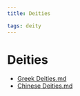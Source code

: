 ```yaml
---
title: Deities

tags: deity
---
```


# Deities
- [Greek Deities.md](Greek%20Deities.md)
- [Chinese Deities.md](Chinese%20Deities.md)